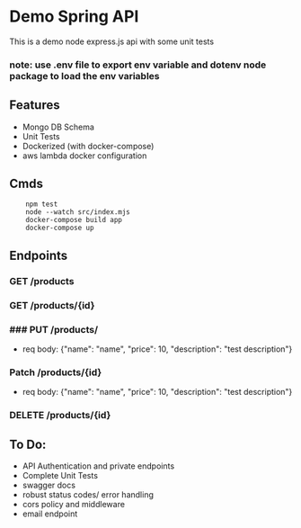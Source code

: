 # Demo Spring API
This is a demo node express.js api with some unit tests
### note: use .env file to export env variable and dotenv node package to load the env variables

## Features
 - Mongo DB Schema
 - Unit Tests
 - Dockerized (with docker-compose)
 - aws lambda docker configuration

## Cmds
```
    npm test
    node --watch src/index.mjs
    docker-compose build app
    docker-compose up
```

## Endpoints
### GET /products
### GET /products/{id}
### ### PUT /products/ 
 - req body: {"name": "name", "price": 10, "description": "test description"}
### Patch /products/{id}
 - req body: {"name": "name", "price": 10, "description": "test description"}
### DELETE /products/{id}


## To Do:
 - API Authentication and private endpoints
 - Complete Unit Tests
 - swagger docs
 - robust status codes/ error handling
 - cors policy and middleware
 - email endpoint

